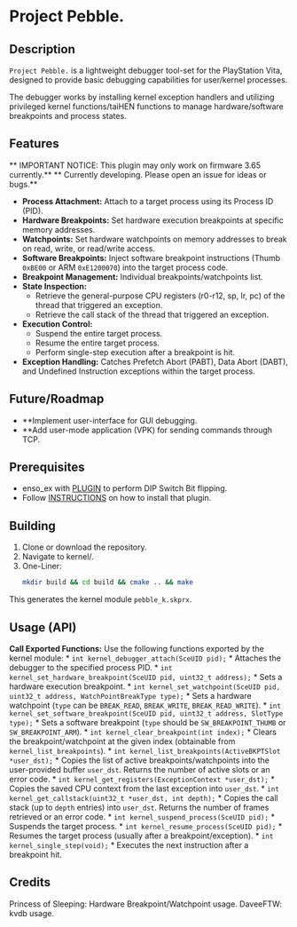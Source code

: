 # Project Pebble.

## Description

`Project Pebble.` is a lightweight debugger tool-set for the PlayStation Vita, designed to provide basic debugging capabilities for user/kernel processes.

The debugger works by installing kernel exception handlers and utilizing privileged kernel functions/taiHEN functions to manage hardware/software breakpoints and process states.

## Features
** IMPORTANT NOTICE: This plugin may only work on firmware 3.65 currently.**
** Currently developing. Please open an issue for ideas or bugs.**
* **Process Attachment:** Attach to a target process using its Process ID (PID).
* **Hardware Breakpoints:** Set hardware execution breakpoints at specific memory addresses.
* **Watchpoints:** Set hardware watchpoints on memory addresses to break on read, write, or read/write access.
* **Software Breakpoints:** Inject software breakpoint instructions (Thumb `0xBE00` or ARM `0xE1200070`) into the target process code.
* **Breakpoint Management:** Individual breakpoints/watchpoints list.
* **State Inspection:**
    * Retrieve the general-purpose CPU registers (r0-r12, sp, lr, pc) of the thread that triggered an exception.
    * Retrieve the call stack of the thread that triggered an exception.
* **Execution Control:**
    * Suspend the entire target process.
    * Resume the entire target process.
    * Perform single-step execution after a breakpoint is hit.
* **Exception Handling:** Catches Prefetch Abort (PABT), Data Abort (DABT), and Undefined Instruction exceptions within the target process.

## Future/Roadmap
* **Implement user-interface for GUI debugging.
* **Add user-mode application (VPK) for sending commands through TCP.

## Prerequisites

* enso_ex with [PLUGIN](https://github.com/Ishiharaerika/setdip/raw/refs/heads/main/bin/HWBKPTdip.skprx) to perform DIP Switch Bit flipping.
* Follow [INSTRUCTIONS](https://github.com/SKGleba/enso_ex?tab=readme-ov-file#synchronize-enso_ex-plugins) on how to install that plugin.

## Building

1.  Clone or download the repository.
2.  Navigate to kernel/.
3.  One-Liner:
    ```bash
    mkdir build && cd build && cmake .. && make
    ```

This generates the kernel module `pebble_k.skprx`.

## Usage (API)

**Call Exported Functions:** Use the following functions exported by the kernel module:
    * `int kernel_debugger_attach(SceUID pid);`
        * Attaches the debugger to the specified process PID.
    * `int kernel_set_hardware_breakpoint(SceUID pid, uint32_t address);`
        * Sets a hardware execution breakpoint.
    * `int kernel_set_watchpoint(SceUID pid, uint32_t address, WatchPointBreakType type);`
        * Sets a hardware watchpoint (`type` can be `BREAK_READ`, `BREAK_WRITE`, `BREAK_READ_WRITE`).
    * `int kernel_set_software_breakpoint(SceUID pid, uint32_t address, SlotType type);`
        * Sets a software breakpoint (`type` should be `SW_BREAKPOINT_THUMB` or `SW_BREAKPOINT_ARM`).
    * `int kernel_clear_breakpoint(int index);`
        * Clears the breakpoint/watchpoint at the given index (obtainable from `kernel_list_breakpoints`).
    * `int kernel_list_breakpoints(ActiveBKPTSlot *user_dst);`
        * Copies the list of active breakpoints/watchpoints into the user-provided buffer `user_dst`. Returns the number of active slots or an error code.
    * `int kernel_get_registers(ExceptionContext *user_dst);`
        * Copies the saved CPU context from the last exception into `user_dst`.
    * `int kernel_get_callstack(uint32_t *user_dst, int depth);`
        * Copies the call stack (up to `depth` entries) into `user_dst`. Returns the number of frames retrieved or an error code.
    * `int kernel_suspend_process(SceUID pid);`
        * Suspends the target process.
    * `int kernel_resume_process(SceUID pid);`
        * Resumes the target process (usually after a breakpoint/exception).
    * `int kernel_single_step(void);`
        * Executes the next instruction after a breakpoint hit.

## Credits
Princess of Sleeping: Hardware Breakpoint/Watchpoint usage.
DaveeFTW: kvdb usage.

